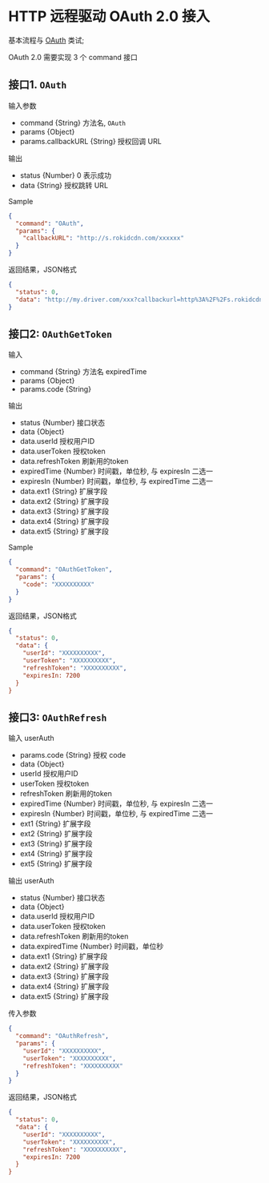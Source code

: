 # HTTP 远程驱动 OAuth 2.0 接入

基本流程与 [OAuth](./oauth.md) 类试;

OAuth 2.0 需要实现 3 个 command 接口

## 接口1. `OAuth`

输入参数

* command {String} 方法名, `OAuth`
* params {Object}
* params.callbackURL {String} 授权回调 URL

输出

* status {Number} 0 表示成功
* data {String} 授权跳转 URL

Sample

```json
{
  "command": "OAuth",
  "params": {
    "callbackURL": "http://s.rokidcdn.com/xxxxxx"
  }
}
```

返回结果，JSON格式

```json
{
  "status": 0,
  "data": "http://my.driver.com/xxx?callbackurl=http%3A%2F%2Fs.rokidcdn.com%2Fxxxxxx"
}
```

## 接口2: `OAuthGetToken`

输入

* command {String} 方法名 expiredTime
* params {Object}
* params.code {String}

输出

* status {Number} 接口状态
* data {Object}
* data.userId 授权用户ID
* data.userToken 授权token
* data.refreshToken 刷新用的token
* expiredTime {Number} 时间戳，单位秒, 与 expiresIn 二选一
* expiresIn {Number} 时间戳，单位秒, 与 expiredTime 二选一
* data.ext1 {String} 扩展字段
* data.ext2 {String} 扩展字段
* data.ext3 {String} 扩展字段
* data.ext4 {String} 扩展字段
* data.ext5 {String} 扩展字段

Sample

```json
{
  "command": "OAuthGetToken",
  "params": {
    "code": "XXXXXXXXXX"
  }
}
```

返回结果，JSON格式

```json
{
  "status": 0,
  "data": {
    "userId": "XXXXXXXXXX",
    "userToken": "XXXXXXXXXX",
    "refreshToken": "XXXXXXXXXX",
    "expiresIn: 7200
  }
}
```

## 接口3: `OAuthRefresh`

输入 userAuth

* params.code {String} 授权 code
* data {Object}
* userId 授权用户ID
* userToken 授权token
* refreshToken 刷新用的token
* expiredTime {Number} 时间戳，单位秒, 与 expiresIn 二选一
* expiresIn {Number} 时间戳，单位秒, 与 expiredTime 二选一
* ext1 {String} 扩展字段
* ext2 {String} 扩展字段
* ext3 {String} 扩展字段
* ext4 {String} 扩展字段
* ext5 {String} 扩展字段

输出 userAuth

* status {Number} 接口状态
* data {Object}
* data.userId 授权用户ID
* data.userToken 授权token
* data.refreshToken 刷新用的token
* data.expiredTime {Number} 时间戳，单位秒
* data.ext1 {String} 扩展字段
* data.ext2 {String} 扩展字段
* data.ext3 {String} 扩展字段
* data.ext4 {String} 扩展字段
* data.ext5 {String} 扩展字段

传入参数

```json
{
  "command": "OAuthRefresh",
  "params": {
    "userId": "XXXXXXXXXX",
    "userToken": "XXXXXXXXXX",
    "refreshToken": "XXXXXXXXXX"
  }
}
```

返回结果，JSON格式

```json
{
  "status": 0,
  "data": {
    "userId": "XXXXXXXXXX",
    "userToken": "XXXXXXXXXX",
    "refreshToken": "XXXXXXXXXX",
    "expiresIn: 7200
  }
}
```